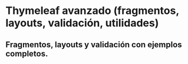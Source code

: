 # Thymeleaf avanzado (fragmentos, layouts, validación, utilidades)

## Fragmentos, layouts y validación con ejemplos completos.
